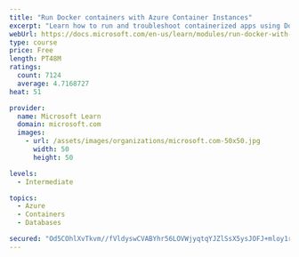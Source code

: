 ```yaml
---
title: "Run Docker containers with Azure Container Instances"
excerpt: "Learn how to run and troubleshoot containerized apps using Docker containers with Azure Container Instances."
webUrl: https://docs.microsoft.com/en-us/learn/modules/run-docker-with-azure-container-instances/
type: course
price: Free
length: PT48M
ratings:
  count: 7124
  average: 4.7168727
heat: 51

provider:
  name: Microsoft Learn
  domain: microsoft.com
  images:
    - url: /assets/images/organizations/microsoft.com-50x50.jpg
      width: 50
      height: 50

levels:
  - Intermediate

topics:
  - Azure
  - Containers
  - Databases

secured: "Od5COhlXvTkvm//fVldyswCVABYhr56LOVWjyqtqYJZlSsX5ysJOFJ+mloy1rsRd1X+OmOVw8/YvgYn1z80wBhfAayMF6t6h9QulSCuwAfHyg195XnGN7/54/PQo6j3anDAL0NNMYYB5AYQp7J1YcewRIAjpLCHOphlIEVo/Zw3tAyzQasgqFaSYiKHhQV9C8dP5S862FEAMZJeHkAgoigp2sOirNyKRqxT1xiK4lH3JJwFgQZzAInK5NKlKZIMow6UtXIlPiS8hS43GLldWnHDSmzhbVdT24DxBaFagvn4vng1DqlASoCXT7WkE7ZgrbBSWMsveX1mtych/YqPkDskCYb+HVwgmkUX57bY5th5AdEYg0lSfTB/BBDYPnF5sQ3zvpvvSjqtBSfshSjxLMSsmze87QrroMjinJnyxqWc=;QgZv1XdIJhJpGV2tSyZfKg=="
---
```


